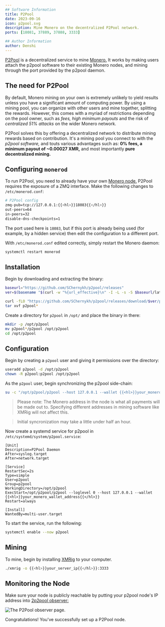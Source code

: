 ```yaml
---
## Software Information
title: P2Pool
date: 2023-09-16
icon: p2pool.svg
description: Mine Monero on the decentralized P2Pool network.
ports: [18081, 37889, 37888, 3333]

## Author Information
author: Denshi
---
```


[P2Pool](https://github.com/SChernykh/p2pool) is a decentralized service to mine [Monero.](/server/monerod) It works by making users attach the p2pool software to their existing Monero nodes, and mining through the port provided by the p2pool daemon.

## The need for P2Pool

By default, Monero mining on your own is extremely unlikely to yield results unless you have a significant amount of computing power. By using a mining pool, you can organize with other users and mine together, splitting the rewards. However, this comes with a myriad of restrictions depending on the pool owner, such as *fees, high minimum payouts* and the risk of *centralized 51% attacks* on the wider Monero network.

P2Pool solves this by offering a decentralized network to distribute mining rewards based on contribution. It's a mining pool you connect to with the *p2pool software,* and touts various advantages such as: **0% fees, a minimum payout of ~0.00027 XMR,** and most importantly **pure decentralized mining.**

## Configuring `monerod`

To run P2Pool, you need to already have your own [Monero node.](/server/monerod) P2Pool requires the exposure of a ZMQ interface. Make the following changes to `/etc/monerod.conf`:

```sh
# P2Pool config
zmq-pub=tcp://127.0.0.1:{{<hl>}}18083{{</hl>}}
out-peers=64
in-peers=32
disable-dns-checkpoints=1
```

The port used here is `18083`, but if this port is already being used (for example, by a hidden service) then edit the configuration to a different port.

With `/etc/monerod.conf` edited correctly, simply restart the Monero daemon:

```sh
systemctl restart monerod
```

## Installation

Begin by downloading and extracting the binary:

```sh
baseurl="https://github.com/SChernykh/p2pool/releases"
ver=$(basename "$(curl -w "%{url_effective}\n" -I -L -s -S $baseurl/latest -o /dev/null)")

curl -fLO "https://github.com/SChernykh/p2pool/releases/download/$ver/p2pool-$ver-linux-x64.tar.gz"
tar xvf p2pool*
```

Create a directory for `p2pool` in `/opt/` and place the binary in there:
```sh
mkdir -p /opt/p2pool
mv p2pool*/p2pool /opt/p2pool
cd /opt/p2pool
```


## Configuration

Begin by creating a `p2pool` user and giving it permissions over the directory:

```sh
useradd p2pool -d /opt/p2pool
chown -R p2pool:p2pool /opt/p2pool
```

As the `p2pool` user, begin synchronizing the p2pool side-chain:

```sh
su -c "/opt/p2pool/p2pool --host 127.0.0.1 --wallet {{<hl>}}your_monero_wallet_address{{</hl>}}" p2pool
```

> Please note: The Monero address in the node is what all payments will be made out to. Specifying different addresses in mining software like XMRig will not affect this.

> Initial syncronization may take a little under half an hour.

Now create a systemd service for p2pool in `/etc/systemd/system/p2pool.service`:

```systemd
[Unit]
Description=P2Pool Daemon
After=syslog.target
After=network.target

[Service]
RestartSec=2s
Type=simple
User=p2pool
Group=p2pool
WorkingDirectory=/opt/p2pool
ExecStart=/opt/p2pool/p2pool --loglevel 0 --host 127.0.0.1 --wallet {{<hl>}}your_monero_wallet_address{{</hl>}}
Restart=always

[Install]
WantedBy=multi-user.target
```

To start the service, run the following:
```sh
systemctl enable --now p2pool
```

## Mining

To mine, begin by installing [XMRig](https://xmrig.com/) to your computer.

```sh
./xmrig -o {{<hl>}}your_server_ip{{</hl>}}:3333
```

## Monitoring the Node

Make sure your node is publicly reachable by putting your p2pool node's IP address into [2p2pool observer:](https://p2pool.observer/)

![The P2Pool observer page.](01-check.png)

Congratulations! You've successfully set up a P2Pool node.
